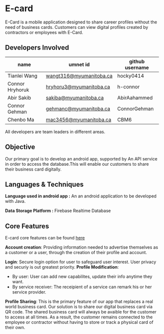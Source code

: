 # E-card
E-Card is a mobile application designed to share career profiles without the need of business cards. Customers can view digital profiles created by contractors or employees with E-Card.
## Developers Involved
name|umnet id| github username
-|-|-
Tianlei Wang |wangt316@myumanitoba.ca | hocky0414
Connor Hryhoruk | hryhoru3@myumanitoba.ca	| h-connor
Abir Sakib | sakiba@myumanitoba.ca	| AbirAahammed
Connor Gehman | gehmanc@myumanitoba.ca   |	ConnorGehman				
Chenbo Ma | mac3456@myumanitoba.ca | CBM6

All developers are team leaders in different areas. 

## Objective
Our primary goal is to develop an android app, supported by An API service in order to access the database.This will enable our customers to share their business card digitally.


## Languages & Techniques

**Language used in android app :** An an android application to be developed with Java.

**Data Storage Platform :**  Firebase Realtime Database

## Core Features
E-card core features can be found [here](https://github.com/AbirAahammed/E-card/issues?q=label%3A%22Core+Features%22)

**Account creation**: Providing information needed to advertise themselves as a customer or a user, through the creation of their profile and account.

**Login**: Secure login option for user to safeguard user interest. User privacy and securiy is out greatest priority.
**Profile Modification**: 
-   By user: User can add new capabilites, update their info anytime they want.
-   By service receiver: The receipient of a service can remark his or her service provider.

**Profile Sharing**: This is the primary feature of our app that replaces a real world business card. Our solution is to share our digital business card via QR code. The shared business card will always be avaible for the customer to access at all times. As a result, the customer remains connected to the employee or contractor without having to store or track a physical card of their own.

